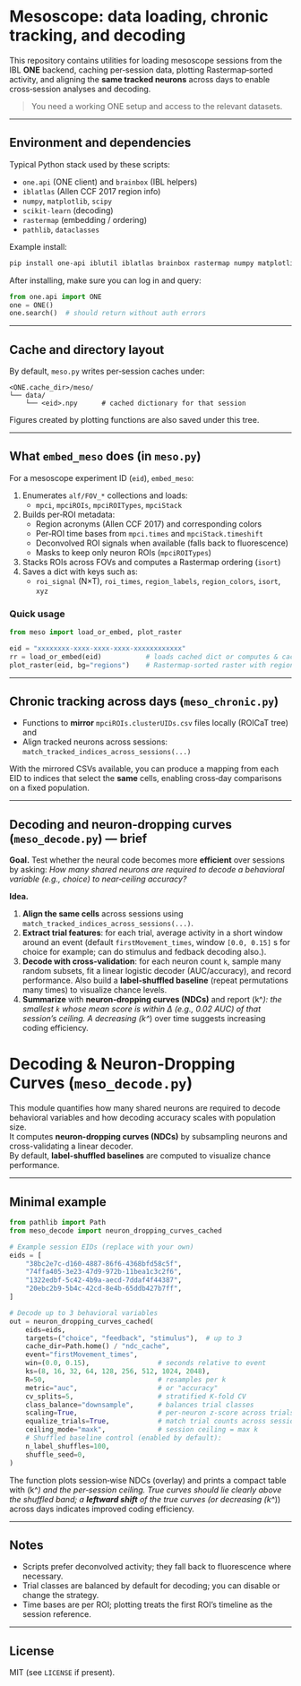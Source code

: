 # Mesoscope: data loading, chronic tracking, and decoding

This repository contains utilities for loading mesoscope sessions from the IBL **ONE** backend, caching per‑session data, plotting Rastermap‑sorted activity, and aligning the **same tracked neurons** across days to enable cross‑session analyses and decoding.

> You need a working ONE setup and access to the relevant datasets.

---

## Environment and dependencies

Typical Python stack used by these scripts:

- `one.api` (ONE client) and `brainbox` (IBL helpers)
- `iblatlas` (Allen CCF 2017 region info)
- `numpy`, `matplotlib`, `scipy`
- `scikit-learn` (decoding)
- `rastermap` (embedding / ordering)
- `pathlib`, `dataclasses`

Example install:

```bash
pip install one-api iblutil iblatlas brainbox rastermap numpy matplotlib scipy scikit-learn
```

After installing, make sure you can log in and query:

```python
from one.api import ONE
one = ONE()
one.search()  # should return without auth errors
```

---

## Cache and directory layout

By default, `meso.py` writes per‑session caches under:

```
<ONE.cache_dir>/meso/
└── data/
    └── <eid>.npy      # cached dictionary for that session
```

Figures created by plotting functions are also saved under this tree.

---

## What `embed_meso` does (in `meso.py`)

For a mesoscope experiment ID (`eid`), `embed_meso`:

1. Enumerates `alf/FOV_*` collections and loads:
   - `mpci`, `mpciROIs`, `mpciROITypes`, `mpciStack`
2. Builds per‑ROI metadata:
   - Region acronyms (Allen CCF 2017) and corresponding colors
   - Per‑ROI time bases from `mpci.times` and `mpciStack.timeshift`
   - Deconvolved ROI signals when available (falls back to fluorescence)
   - Masks to keep only neuron ROIs (`mpciROITypes`)
3. Stacks ROIs across FOVs and computes a Rastermap ordering (`isort`)
4. Saves a dict with keys such as:
   - `roi_signal` (N×T), `roi_times`, `region_labels`, `region_colors`, `isort`, `xyz`

### Quick usage

```python
from meso import load_or_embed, plot_raster

eid = "xxxxxxxx-xxxx-xxxx-xxxx-xxxxxxxxxxxx"
rr = load_or_embed(eid)           # loads cached dict or computes & caches
plot_raster(eid, bg="regions")    # Rastermap-sorted raster with region background
```

---

## Chronic tracking across days (`meso_chronic.py`)

- Functions to **mirror** `mpciROIs.clusterUIDs.csv` files locally (ROICaT tree) and
- Align tracked neurons across sessions: `match_tracked_indices_across_sessions(...)`

With the mirrored CSVs available, you can produce a mapping from each EID to indices that select the **same** cells, enabling cross‑day comparisons on a fixed population.

---

## Decoding and neuron‑dropping curves (`meso_decode.py`) — brief

**Goal.** Test whether the neural code becomes more **efficient** over sessions by asking: *How many shared neurons are required to decode a behavioral variable (e.g., choice) to near‑ceiling accuracy?*

**Idea.**
1. **Align the same cells** across sessions using `match_tracked_indices_across_sessions(...)`.
2. **Extract trial features**: for each trial, average activity in a short window around an event
   (default `firstMovement_times`, window `[0.0, 0.15]` s for choice for example; can do stimulus and fedback decoding also.).
3. **Decode with cross‑validation**: for each neuron count `k`, sample many random subsets, fit
   a linear logistic decoder (AUC/accuracy), and record performance. Also build a **label‑shuffled
   baseline** (repeat permutations many times) to visualize chance levels.
4. **Summarize** with **neuron‑dropping curves (NDCs)** and report \(k^*\): the smallest `k`
   whose mean score is within Δ (e.g., 0.02 AUC) of that session’s ceiling. A decreasing \(k^*\)
   over time suggests increasing coding efficiency.

# Decoding & Neuron-Dropping Curves (`meso_decode.py`)

This module quantifies how many shared neurons are required to decode behavioral variables and how decoding accuracy scales with population size.  
It computes **neuron-dropping curves (NDCs)** by subsampling neurons and cross-validating a linear decoder.  
By default, **label-shuffled baselines** are computed to visualize chance performance.

---

## Minimal example

```python
from pathlib import Path
from meso_decode import neuron_dropping_curves_cached

# Example session EIDs (replace with your own)
eids = [
    "38bc2e7c-d160-4887-86f6-4368bfd58c5f",
    "74ffa405-3e23-47d9-972b-11bea1c3c2f6",
    "1322edbf-5c42-4b9a-aecd-7ddaf4f44387",
    "20ebc2b9-5b4c-42cd-8e4b-65ddb427b7ff",
]

# Decode up to 3 behavioral variables
out = neuron_dropping_curves_cached(
    eids=eids,
    targets=("choice", "feedback", "stimulus"),  # up to 3
    cache_dir=Path.home() / "ndc_cache",
    event="firstMovement_times",
    win=(0.0, 0.15),                 # seconds relative to event
    ks=(8, 16, 32, 64, 128, 256, 512, 1024, 2048),
    R=50,                            # resamples per k
    metric="auc",                    # or "accuracy"
    cv_splits=5,                     # stratified K-fold CV
    class_balance="downsample",      # balances trial classes
    scaling=True,                    # per-neuron z-score across trials
    equalize_trials=True,            # match trial counts across sessions
    ceiling_mode="maxk",             # session ceiling = max k
    # Shuffled baseline control (enabled by default):
    n_label_shuffles=100,
    shuffle_seed=0,
)
```
The function plots session‑wise NDCs (overlay) and prints a compact table with \(k^*\) and the per‑session ceiling. True curves should lie clearly above the shuffled band; a **leftward shift** of the true curves (or decreasing \(k^*\)) across days indicates improved coding efficiency.

---

## Notes

- Scripts prefer deconvolved activity; they fall back to fluorescence where necessary.
- Trial classes are balanced by default for decoding; you can disable or change the strategy.
- Time bases are per ROI; plotting treats the first ROI’s timeline as the session reference.

---

## License

MIT (see `LICENSE` if present).
